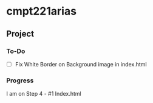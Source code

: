 # cmpt221arias



## Project 

 ### To-Do
 - [ ] Fix White Border on Background image in index.html

 ### Progress

I am on Step 4 - #1 Index.html